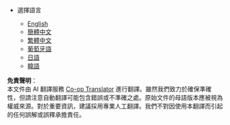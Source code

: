 <!--
CO_OP_TRANSLATOR_METADATA:
{
  "original_hash": "55168a94c75ef46d671743c607f8f9ff",
  "translation_date": "2025-07-09T19:15:23+00:00",
  "source_file": "docs/_navbar.md",
  "language_code": "hk"
}
-->
* 選擇語言

    * [English](../../../../../../..)
    * [簡體中文](../../../../../../../translations/zh)
    * [繁體中文](../../../../../../../translations/tw)
    * [葡萄牙語](../../../../../../../translations/pt)
    * [日語](../../../../../../../translations/ja)
    * [韓語](../../../../../../../translations/ko)

**免責聲明**：  
本文件由 AI 翻譯服務 [Co-op Translator](https://github.com/Azure/co-op-translator) 進行翻譯。雖然我們致力於確保準確性，但請注意自動翻譯可能包含錯誤或不準確之處。原始文件的母語版本應被視為權威來源。對於重要資訊，建議採用專業人工翻譯。我們不對因使用本翻譯而引起的任何誤解或誤釋承擔責任。